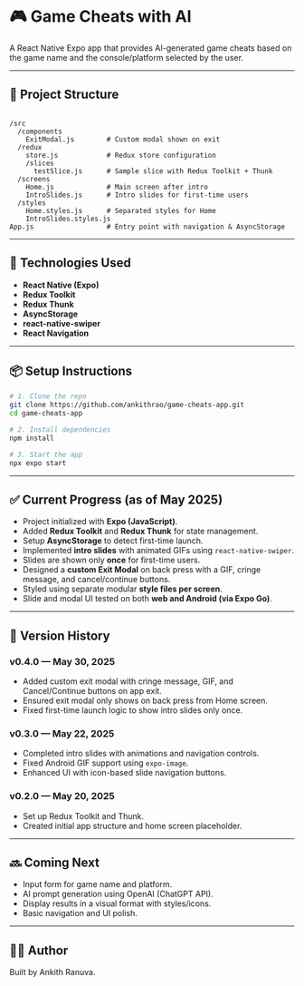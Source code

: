 # 🎮 Game Cheats with AI

A React Native Expo app that provides AI-generated game cheats based on the game name and the console/platform selected by the user.

---

## 📁 Project Structure

```

/src
  /components
    ExitModal.js        # Custom modal shown on exit
  /redux
    store.js            # Redux store configuration
    /slices
      testSlice.js      # Sample slice with Redux Toolkit + Thunk
  /screens
    Home.js             # Main screen after intro
    IntroSlides.js      # Intro slides for first-time users
  /styles
    Home.styles.js      # Separated styles for Home
    IntroSlides.styles.js
App.js                  # Entry point with navigation & AsyncStorage
```

---

## 🚀 Technologies Used

- **React Native (Expo)**
- **Redux Toolkit**
- **Redux Thunk**
- **AsyncStorage**
- **react-native-swiper**
- **React Navigation**

---

## 📦 Setup Instructions

```bash
# 1. Clone the repo
git clone https://github.com/ankithrao/game-cheats-app.git
cd game-cheats-app

# 2. Install dependencies
npm install

# 3. Start the app
npx expo start
```

---

## ✅ Current Progress (as of May 2025)

- Project initialized with **Expo (JavaScript)**.
- Added **Redux Toolkit** and **Redux Thunk** for state management.
- Setup **AsyncStorage** to detect first-time launch.
- Implemented **intro slides** with animated GIFs using `react-native-swiper`.
- Slides are shown only **once** for first-time users.
- Designed a **custom Exit Modal** on back press with a GIF, cringe message, and cancel/continue buttons.
- Styled using separate modular **style files per screen**.
- Slide and modal UI tested on both **web and Android (via Expo Go)**.

---

## 📌 Version History

### v0.4.0 — May 30, 2025

* Added custom exit modal with cringe message, GIF, and Cancel/Continue buttons on app exit.
* Ensured exit modal only shows on back press from Home screen.
* Fixed first-time launch logic to show intro slides only once.

### v0.3.0 — May 22, 2025

* Completed intro slides with animations and navigation controls.
* Fixed Android GIF support using `expo-image`.
* Enhanced UI with icon-based slide navigation buttons.

### v0.2.0 — May 20, 2025

* Set up Redux Toolkit and Thunk.
* Created initial app structure and home screen placeholder.


---

## 🔜 Coming Next

- Input form for game name and platform.
- AI prompt generation using OpenAI (ChatGPT API).
- Display results in a visual format with styles/icons.
- Basic navigation and UI polish.

---

## 🧑‍💻 Author

Built by Ankith Ranuva.
